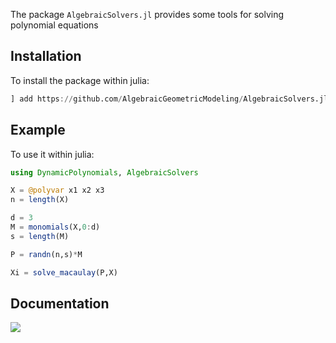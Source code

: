 The package `AlgebraicSolvers.jl` provides some tools for solving polynomial equations

## Installation
    
To install the package within julia:

```julia
] add https://github.com/AlgebraicGeometricModeling/AlgebraicSolvers.jl
```

## Example 

To use it within julia:

```julia
using DynamicPolynomials, AlgebraicSolvers

X = @polyvar x1 x2 x3
n = length(X)

d = 3
M = monomials(X,0:d)
s = length(M)

P = randn(n,s)*M

Xi = solve_macaulay(P,X)

```

## Documentation
    
[![](https://img.shields.io/badge/docs-latest-blue.svg)](https://AlgebraicGeometricModeling.github.io/AlgebraicSolvers.jl/)
    
